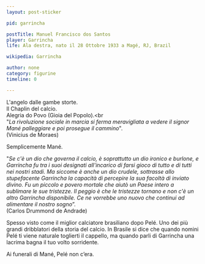 ```yaml
---
layout: post-sticker

pid: garrincha

postTitle: Manuel Francisco dos Santos
player: Garrincha
life: Ala destra, nato il 28 Ottobre 1933 a Magé, RJ, Brazil

wikipedia: Garrincha

author: none
category: figurine
timeline: 0

---
```

L'angelo dalle gambe storte.<br/>
Il Chaplin del calcio.<br/>
Alegria do Povo (Gioia del Popolo).<br
<br/>
"_La rivoluzione sociale in marcia si ferma meravigliata a vedere il signor Mané palleggiare e poi prosegue il cammino_".
<br/>
(Vinicius de Moraes)

Semplicemente Mané.

"_Se c'è un dio che governa il calcio, è soprattutto un dio ironico e burlone, e Garrincha fu tra i suoi designati all'incarico di farsi gioco di tutto e di tutti nei nostri stadi. Ma siccome è anche un dio crudele, sottrasse allo stupefacente Garrincha la capacità di percepire la sua facoltà di inviato divino. Fu un piccolo e povero mortale che aiutò un Paese intero a sublimare le sue tristezze. Il peggio è che le tristezze tornano e non c'è un altro Garrincha disponibile. Ce ne vorrebbe uno nuovo che continui ad alimentare il nostro sogno_”.
<br/>(Carlos Drummond de Andrade)

Spesso visto come il miglior calciatore brasiliano dopo Pelé. Uno dei più grandi dribblatori della storia del calcio. In Brasile si dice che quando nomini Pelé ti viene naturale toglierti il cappello, ma quando parli di Garrincha una lacrima bagna il tuo volto sorridente.

Ai funerali di Mané, Pelé non c’era.
